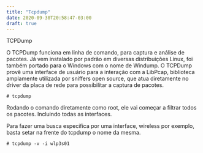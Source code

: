 ```yaml
---
title: "Tcpdump"
date: 2020-09-30T20:58:47-03:00
draft: true
---
```


TCPDump

O TCPDump funciona em linha de comando, para captura e análise de pacotes. Já vem instalado por padrão em diversas distribuições Linux, foi também portado para o Windows com o nome de Windump. O TCPDump provê uma interface de usuário para a interação com a LibPcap, biblioteca amplamente utilizada por sniffers open source, que atua diretamente no driver da placa de rede para possibilitar a captura de pacotes. 

`# tcpdump`

Rodando o comando diretamente como root, ele vai começar a filtrar todos os pacotes. Incluindo todas as interfaces. 

Para fazer uma busca especifica por uma interface, wireless por exemplo, basta setar na frente do tcpdump o nome da mesma. 

`# tcpdump -v -i wlp3s01`
